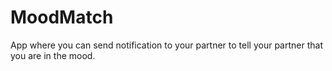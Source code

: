 # MoodMatch

App where you can send notification to your partner to tell your partner that you are in the mood.
